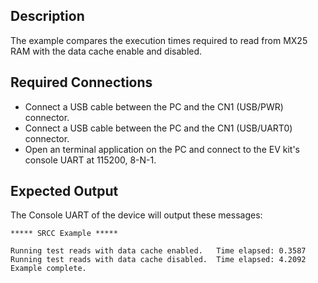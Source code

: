 ## Description

The example compares the execution times required to read from MX25 RAM with the data cache enable and disabled.

## Required Connections

-   Connect a USB cable between the PC and the CN1 (USB/PWR) connector.
-   Connect a USB cable between the PC and the CN1 (USB/UART0) connector.
-   Open an terminal application on the PC and connect to the EV kit's console UART at 115200, 8-N-1.

## Expected Output

The Console UART of the device will output these messages:

```
***** SRCC Example *****

Running test reads with data cache enabled.   Time elapsed: 0.3587
Running test reads with data cache disabled.  Time elapsed: 4.2092
Example complete.
```
